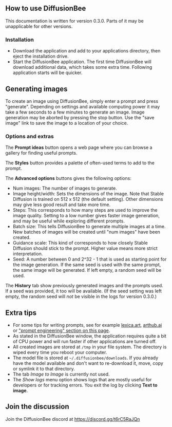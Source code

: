 ## How to use DiffusionBee

This documentation is written for version 0.3.0. Parts of it may be unapplicable for other versions.

### Installation

* Download the application and add to your applications directory, then eject the installation drive.
* Start the DiffusionBee application. The first time DiffusionBee will download additional data, which takes some extra time. Following application starts will be quicker.

## Generating images

To create an image using DiffusionBee, simply enter a prompt and press "generate". Depending on settings and available computing power it may take a few seconds to a few minutes to generate an image. Image generation may be aborted by pressing the stop button. Use the "save image" link to save the image to a location of your choice.

### Options and extras

The **Prompt ideas** button opens a web page where you can browse a gallery for finding useful prompts.

The **Styles** button provides a palette of often-used terms to add to the prompt.

The **Advanced options** buttons gives the following options:

* Num images: The number of images to generate.
* Image height/width: Sets the dimensions of the image. Note that Stable Diffusion is trained on 512 x 512 (the default setting). Other dimensions may give less good result and take more time.
* Steps: This corresponds to how many steps are used to improve the image quality. Setting to a low number gives faster image generation, and may be useful while exploring different prompts.
* Batch size: This tells DiffusionBee to generate multiple images at a time. New batches of images will be created until "num images" have been created.
* Guidance scale: This kind of corresponds to how closely Stable Diffusion should stick to the prompt. Higher value means more strict interpretation.
* Seed: A number between 0 and 2^32 - 1 that is used as starting point for the image generation. If the same seed is used with the same prompt, the same image will be generated. If left empty, a random seed will be used.

The **History** tab show previously generated images and the prompts used. If a seed was provided, it too will be available. (If the seed setting was left empty, the random seed will _not_ be visible in the logs for version 0.3.0.)

## Extra tips

* For some tips for writing prompts, see for example [lexica.art](https://lexica.art/), [arthub.ai](https://arthub.ai) or ["prompt engineering" section on this page](https://www.assemblyai.com/blog/how-to-run-stable-diffusion-locally-to-generate-images/).
* As stated in the DiffusionBee window, the application requires quite a bit of CPU power and will run faster if other applications are turned off.
* All created images are stored at `/tmp` in your file system. The directory is wiped every time you reboot your computer.
* The model file is stored at `~/.diffusionbee/downloads`. If you already have the model available and don't want to re-download it, move, copy or symlink it to that directory.
* The tab _Image to Image_ is currently not used.
* The _Show logs_ menu option shows logs that are mostly useful for developers or for tracking errors. You exit the log by clicking **Text to image**.

## Join the discussion

Join the DiffusionBee discord at https://discord.gg/t6rC5RaJQn
